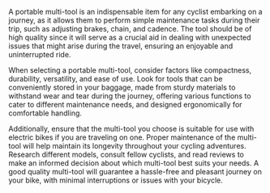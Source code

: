 A portable multi-tool is an indispensable item for any cyclist embarking on a journey, as it allows them to perform simple maintenance tasks during their trip, such as adjusting brakes, chain, and cadence. The tool should be of high quality since it will serve as a crucial aid in dealing with unexpected issues that might arise during the travel, ensuring an enjoyable and uninterrupted ride.

When selecting a portable multi-tool, consider factors like compactness, durability, versatility, and ease of use. Look for tools that can be conveniently stored in your baggage, made from sturdy materials to withstand wear and tear during the journey, offering various functions to cater to different maintenance needs, and designed ergonomically for comfortable handling.

Additionally, ensure that the multi-tool you choose is suitable for use with electric bikes if you are traveling on one. Proper maintenance of the multi-tool will help maintain its longevity throughout your cycling adventures. Research different models, consult fellow cyclists, and read reviews to make an informed decision about which multi-tool best suits your needs. A good quality multi-tool will guarantee a hassle-free and pleasant journey on your bike, with minimal interruptions or issues with your bicycle.